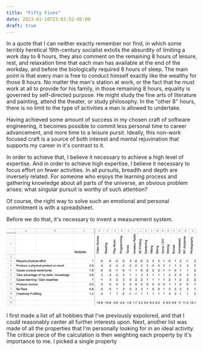 ```yaml
---
title: "Fifty Fives"
date: 2023-01-10T23:03:52-05:00
draft: true
---
```



In a quote that I can neither exactly remember nor find, in which some terribly heretical 19th-century socialist extolls the absurdity of limiting a work day to 8 hours, they also comment on the remaining 8 hours of leisure, rest, and relaxation time that each man has available at the end of the workday, and before the biologically required 8 hours of sleep.  The main point is that every man is free to conduct himself exactly like the wealthy for those 8 hours.  No matter the man's station at work, or the fact that he must work at all to provide for his family, in those remaining 8 hours, equality is governed by self-directed purpose.  He might study the fine arts of literature and painting, attend the theater, or study philosophy.  In the "other 8" hours, there is no limit to the type of activities a man is allowed to undertake.

Having achieved some amount of success in my chosen craft of software engineering, it becomes possible to commit less personal time to career advancement, and more time to a leisure pursit.  Ideally, this non-work focused craft is a source of both interest and mental rejuvination that supports my career in it's contrast to it.  

In order to achieve that, I believe it necessary to achieve a high level of expertise.  And in order to achieve high expertise, I believe it necessary to focus effort on fewer activities.  In all pursuits, breadth and depth are inversely related.  For someone who enjoys the learning process and gathering knowledge about all parts of the universe, an obvious problem arises: what singular pursuit is worthy of such attention?

Of course, the right way to solve such an emotional and personal commitment is with a spreadsheet.

Before we do that, it's necessary to invent a measurement system.

![spreadsheet](hobby-calculator.png)

I first made a list of all hobbies that I've previously expolored, and that I could reasonably center all further interests upon.  Next, another list was made of all the properties that I'm personally looking for in an ideal activity.  The critical piece of the calculation is then weighting each property by it's importance to me.  I picked a single property


